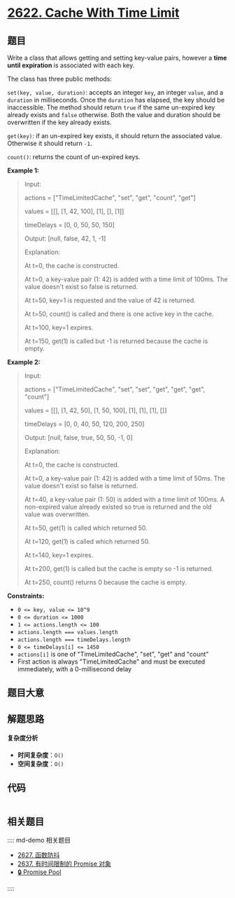 # [2622. Cache With Time Limit](https://leetcode.com/problems/cache-with-time-limit/)

## 题目

Write a class that allows getting and setting key-value pairs, however a
**time until expiration** is associated with each key.

The class has three public methods:

`set(key, value, duration)`: accepts an integer `key`, an integer `value`, and
a `duration` in milliseconds. Once the `duration` has elapsed, the key should
be inaccessible. The method should return `true` if the same un-expired key
already exists and `false` otherwise. Both the value and duration should be
overwritten if the key already exists.

`get(key)`: if an un-expired key exists, it should return the associated
value. Otherwise it should return `-1`.

`count()`: returns the count of un-expired keys.

**Example 1:**

> Input:
>
> actions = ["TimeLimitedCache", "set", "get", "count", "get"]
>
> values = [[], [1, 42, 100], [1], [], [1]]
>
> timeDelays = [0, 0, 50, 50, 150]
>
> Output: [null, false, 42, 1, -1]
>
> Explanation:
>
> At t=0, the cache is constructed.
>
> At t=0, a key-value pair (1: 42) is added with a time limit of 100ms. The value doesn't exist so false is returned.
>
> At t=50, key=1 is requested and the value of 42 is returned.
>
> At t=50, count() is called and there is one active key in the cache.
>
> At t=100, key=1 expires.
>
> At t=150, get(1) is called but -1 is returned because the cache is empty.

**Example 2:**

> Input:
>
> actions = ["TimeLimitedCache", "set", "set", "get", "get", "get", "count"]
>
> values = [[], [1, 42, 50], [1, 50, 100], [1], [1], [1], []]
>
> timeDelays = [0, 0, 40, 50, 120, 200, 250]
>
> Output: [null, false, true, 50, 50, -1, 0]
>
> Explanation:
>
> At t=0, the cache is constructed.
>
> At t=0, a key-value pair (1: 42) is added with a time limit of 50ms. The value doesn't exist so false is returned.
>
> At t=40, a key-value pair (1: 50) is added with a time limit of 100ms. A non-expired value already existed so true is returned and the old value was overwritten.
>
> At t=50, get(1) is called which returned 50.
>
> At t=120, get(1) is called which returned 50.
>
> At t=140, key=1 expires.
>
> At t=200, get(1) is called but the cache is empty so -1 is returned.
>
> At t=250, count() returns 0 because the cache is empty.

**Constraints:**

- `0 <= key, value <= 10^9`
- `0 <= duration <= 1000`
- `1 <= actions.length <= 100`
- `actions.length === values.length`
- `actions.length === timeDelays.length`
- `0 <= timeDelays[i] <= 1450`
- `actions[i]` is one of "TimeLimitedCache", "set", "get" and "count"
- First action is always "TimeLimitedCache" and must be executed immediately, with a 0-millisecond delay

## 题目大意

## 解题思路

#### 复杂度分析

- **时间复杂度**：`O()`
- **空间复杂度**：`O()`

## 代码

```javascript

```

## 相关题目

:::: md-demo 相关题目

- [2627. 函数防抖](https://leetcode.com/problems/debounce)
- [2637. 有时间限制的 Promise 对象](https://leetcode.com/problems/promise-time-limit)
- [🔒 Promise Pool](https://leetcode.com/problems/promise-pool)

::::
